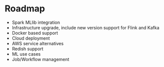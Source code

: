 # Roadmap

* Spark MLlib integration
* Infrastructure upgrade, include new version support for Flink and Kafka
* Docker based support
* Cloud deployment
* AWS service alternatives
* Redish support
* ML use cases
* Job/Workflow management

